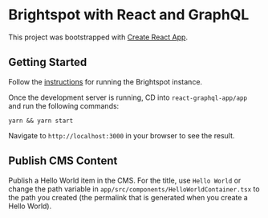 # Brightspot with React and GraphQL

This project was bootstrapped with [Create React App](https://github.com/facebook/create-react-app).

## Getting Started

Follow the [instructions](https://github.com/brightspot/react-examples/tree/feature/cma-next) for running the Brightspot instance.

Once the development server is running, CD into `react-graphql-app/app` and run the following commands:

```
yarn && yarn start
```

Navigate to `http://localhost:3000` in your browser to see the result.

## Publish CMS Content

Publish a Hello World item in the CMS. For the title, use `Hello World` or change the path variable in `app/src/components/HelloWorldContainer.tsx` to the path you created (the permalink that is generated when you create a Hello World).
